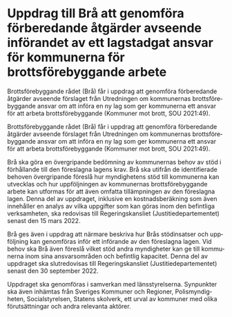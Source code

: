 # Uppdrag till Brå att genomföra förberedande åtgärder avseende införandet av ett lagstadgat ansvar för kommunerna för brottsförebyggande arbete

Brotts­före­byggande rådet (Brå) får i uppdrag att genom­föra förbere­dande åtgärder avseende förslaget från Utred­ningen om kommu­nernas brotts­före­byggande ansvar om att införa en ny lag som ger kommu­nerna ett ansvar för att arbeta brotts­före­byggande (Kommuner mot brott, SOU 2021:49).

Brotts­före­byggande rådet (Brå) får i uppdrag att genom­föra förbere­dande åtgärder avseende förslaget från Utred­ningen om kommu­nernas brotts­före­byggande ansvar om att införa en ny lag som ger kommu­nerna ett ansvar för att arbeta brotts­före­byggande (Kommuner mot brott, SOU 2021:49).

Brå ska göra en över­gripande bedöm­ning av kommu­nernas behov av stöd i förhål­lande till den före­slagna lagens krav. Brå ska utifrån de identi­fierade behoven över­gripande föreslå hur myndig­hetens stöd till kom­munerna kan utveck­las och hur upp­följ­ningen av kommu­nernas brotts­före­byggande arbete kan utformas för att även omfatta tillämp­ningen av den före­slagna lagen. Denna del av upp­draget, inklusive en kostnads­beräkning som även inne­håller en analys av vilka upp­gifter som kan göras inom den befintliga verk­sam­heten, ska redovisas till Regerings­kansliet (Justitie­departe­mentet) senast den 15 mars 2022.

Brå ges även i uppdrag att närmare beskriva hur Brås stöd­insatser och upp­följ­ning kan genom­föras inför ett införande av den före­slagna lagen. Vid behov ska Brå även föreslå vilket stöd andra myndig­heter kan ge till kommu­nerna inom sina ansvars­områden och befintlig kapa­citet. Denna del av uppdraget ska slut­redovisas till Regerings­kansliet (Justitie­departe­mentet) senast den 30 september 2022.

Uppdraget ska genomföras i samverkan med läns­styrel­serna. Synpunkter ska även inhämtas från Sveriges Kommuner och Regioner, Polis­myndig­heten, Social­styrelsen, Statens skolverk, ett urval av kommuner med olika förut­sätt­ningar och andra relevanta aktörer.
